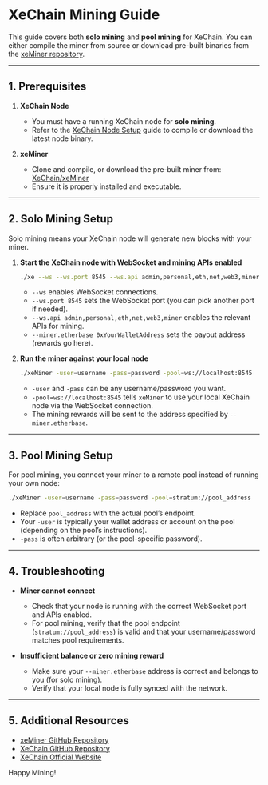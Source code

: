 # XeChain Mining Guide

This guide covers both **solo mining** and **pool mining** for XeChain. You can either compile the miner from source or download pre-built binaries from the [xeMiner repository](https://github.com/XeChain/xeMiner).

---

## 1. Prerequisites

1. **XeChain Node**  
   - You must have a running XeChain node for **solo mining**.  
   - Refer to the [XeChain Node Setup](https://github.com/XeChain/docs/blob/main/node-setup.md) guide to compile or download the latest node binary.
   
2. **xeMiner**  
   - Clone and compile, or download the pre-built miner from:  
     [XeChain/xeMiner](https://github.com/XeChain/xeMiner)
   - Ensure it is properly installed and executable.

---

## 2. Solo Mining Setup

Solo mining means your XeChain node will generate new blocks with your miner.  

1. **Start the XeChain node with WebSocket and mining APIs enabled**  
   ```bash
   ./xe --ws --ws.port 8545 --ws.api admin,personal,eth,net,web3,miner --miner.etherbase 0xYourWalletAddress
   ```
   - `--ws` enables WebSocket connections.
   - `--ws.port 8545` sets the WebSocket port (you can pick another port if needed).
   - `--ws.api admin,personal,eth,net,web3,miner` enables the relevant APIs for mining.
   - `--miner.etherbase 0xYourWalletAddress` sets the payout address (rewards go here).

2. **Run the miner against your local node**  
   ```bash
   ./xeMiner -user=username -pass=password -pool=ws://localhost:8545
   ```
   - `-user` and `-pass` can be any username/password you want.  
   - `-pool=ws://localhost:8545` tells `xeMiner` to use your local XeChain node via the WebSocket connection.
   - The mining rewards will be sent to the address specified by `--miner.etherbase`.

---

## 3. Pool Mining Setup

For pool mining, you connect your miner to a remote pool instead of running your own node:

```bash
./xeMiner -user=username -pass=password -pool=stratum://pool_address
```

- Replace `pool_address` with the actual pool’s endpoint.
- Your `-user` is typically your wallet address or account on the pool (depending on the pool’s instructions).
- `-pass` is often arbitrary (or the pool-specific password).

---

## 4. Troubleshooting

- **Miner cannot connect**  
  - Check that your node is running with the correct WebSocket port and APIs enabled.  
  - For pool mining, verify that the pool endpoint (`stratum://pool_address`) is valid and that your username/password matches pool requirements.

- **Insufficient balance or zero mining reward**  
  - Make sure your `--miner.etherbase` address is correct and belongs to you (for solo mining).
  - Verify that your local node is fully synced with the network.

---

## 5. Additional Resources

- [xeMiner GitHub Repository](https://github.com/XeChain/xeMiner)
- [XeChain GitHub Repository](https://github.com/XeChain/xe-core)
- [XeChain Official Website](https://xechain.org/)  

Happy Mining!
